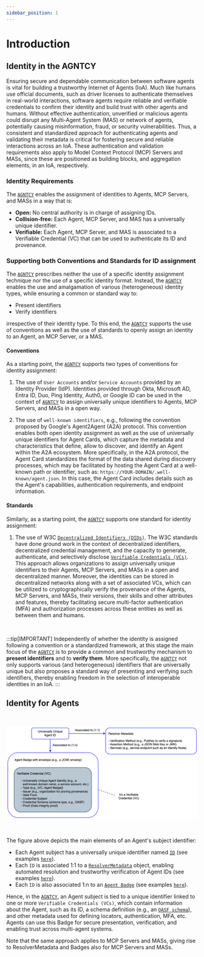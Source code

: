 ```yaml
---
sidebar_position: 1
---
```


# Introduction

## Identity in the AGNTCY

Ensuring secure and dependable communication between software agents is vital for building a trustworthy Internet of Agents (IoA). Much like humans use official documents, such as driver licenses to authenticate themselves in real-world interactions, software agents require reliable and verifiable credentials to confirm their identity and build trust with other agents and humans. Without effective authentication, unverified or malicious agents could disrupt any Multi-Agent System (MAS) or network of agents, potentially causing misinformation, fraud, or security vulnerabilities. Thus, a consistent and standardized approach for authenticating agents and validating their metadata is critical for fostering secure and reliable interactions across an IoA. These authentication and validation requirements also apply to Model Context Protocol (MCP) Servers and MASs, since these are positioned as building blocks, and aggregation elements, in an IoA, respectively.

### Identity Requirements

The [`AGNTCY`](https://agntcy.org/) enables the assignment of identities to Agents, MCP Servers, and MASs in a way that is:

- **Open:** No central authority is in charge of assigning IDs.
- **Collision-free:** Each Agent, MCP Server, and MAS has a universally unique identifier.
- **Verifiable:** Each Agent, MCP Server, and MAS is associated to a Verifiable Credential (VC) that can be used to authenticate its ID and provenance.

### Supporting both Conventions and Standards for ID assignment

The [`AGNTCY`](https://agntcy.org/) prescribes neither the use of a specific identity assignment technique nor the use of a specific identity format. Instead, the [`AGNTCY`](https://agntcy.org/) enables the use and amalgamation of various (heterogeneous) identity types, while ensuring a common or standard way to:

- Present identifiers
- Verify identifiers

irrespective of their identity type. To this end, the [`AGNTCY`](https://agntcy.org/) supports the use of conventions as well as the use of standards to openly assign an identity to an Agent, an MCP Server, or a MAS.

#### Conventions

As a starting point, the [`AGNTCY`](https://agntcy.org/) supports two types of conventions for identity assignment:

1. The use of `User Accounts` and/or `Service Accounts` provided by an Identity Provider (IdP). Identities provided through Okta, Microsoft AD, Entra ID, Duo, Ping Identity, Auth0, or Google ID can be used in the context of [`AGNTCY`](https://agntcy.org/) to assign universally unique identifiers to Agents, MCP Servers, and MASs in a open way.

2. The use of `well-known identifiers`, e.g., following the convention proposed by Google's Agent2Agent (A2A) protocol. This convention enables both open identity assignment as well as the use of universally unique identifiers for Agent Cards, which capture the metadata and characteristics that define, allow to discover, and identify an Agent within the A2A ecosystem. More specifically, in the A2A protocol, the Agent Card standardizes the format of the data shared during discovery processes, which may be facilitated by hosting the Agent Card at a well-known path or identifier, such as: `https://YOUR-DOMAIN/.well-known/agent.json`. In this case, the Agent Card includes details such as the Agent's capabilities, authentication requirements, and endpoint information.

#### Standards

Similarly, as a starting point, the [`AGNTCY`](https://agntcy.org/) supports one standard for identity assignment:

1. The use of W3C [`Decentralized Identifiers (DIDs)`](https://www.w3.org/TR/did-1.1/). The W3C standards have done ground work in the context of decentralized identifiers, decentralized credential management, and the capacity to generate, authenticate, and selectively disclose [`Verifiable Credentials (VCs)`](https://www.w3.org/TR/vc-data-model-2.0/). This approach allows organizations to assign universally unique identifiers to their Agents, MCP Servers, and MASs in a open and decentralized manner. Moreover, the identities can be stored in decentralized networks along with a set of associated VCs, which can be utilized to cryptographically verify the provenance of the Agents, MCP Servers, and MASs, their versions, their skills and other attributes and features, thereby facilitating secure multi-factor authentication (MFA) and authorization processes across these entities as well as between them and humans.

<br />

:::tip[IMPORTANT]
Independently of whether the identity is assigned following a convention or a standardized framework, at this stage the main focus of the [`AGNTCY`](https://agntcy.org/) is to provide a common and trustworthy mechanism to **present identifiers** and to **verify them**. More specifically, the [`AGNTCY`](https://agntcy.org/) not only supports various (and heterogeneous) identifiers that are universally unique but also proposes a standard way of presenting and verifying such identifiers, thereby enabling freedom in the selection of interoperable identities in an IoA.
:::

## Identity for Agents

<br />

![1](/img/agent-badge.png)

<br />

The figure above depicts the main elements of an Agent's subject identifier:

- Each Agent subject has a universally unique identifier named [`ID`](./id/definitions.md) (see examples [`here`](./id/examples.md)).
- Each `ID` is associated 1:1 to a [`ResolverMetadata`](./id/definitions.md) object, enabling automated resolution and trustworthy verification of Agent IDs (see examples [`here`](./id/examples.md)).
- Each `ID` is also associated 1:n to an [`Agent Badge`](./vc/intro.md) (see examples [`here`](./vc/agent-badge.md)).

Hence, in the [`AGNTCY`](https://agntcy.org/), an Agent subject is tied to a unique identifier linked to one or more `Verifiable Credentials (VCs)`, which contain information about the Agent, such as its ID, a schema definition (e.g., an [`OASF schema`](https://docs.agntcy.org/pages/oasf.html)), and other metadata used for defining locators, authentication, MFA, etc. Agents can use this Badge for secure presentation, verification, and enabling trust across multi-agent systems.

Note that the same approach applies to MCP Servers and MASs, giving rise to ResolverMetadata and Badges also for MCP Servers and MASs.

<!---
## About the AGNTCY

The [`AGNTCY`](https://agntcy.org/) offers an open source collective for inter-agent collaboration. More specifically, the [`AGNTCY`](https://agntcy.org/) is where we are building the Internet of Agents (IoA), in an effort to ensure open collaboration among agents in a way that is accessible to all. To this end, the [`AGNTCY`](https://agntcy.org/) provides a collaborative space to innovate, develop, and maintain software components and services for agentic workflows and multi-agent applications.

Among the various initiatives within the [`AGNTCY`](https://agntcy.org/) is the definition, maintenance, and trustworthy use of identities for agents. The open nature of the [`AGNTCY`](https://agntcy.org/) aims not only to ensure that different types of identities can coexist and be used but also that they can be either standardized or become de facto standards.

To this end, each Agent subject has a unique identifier, which needs to be included in an Agent Badge. Hence, in the [`AGNTCY`](https://agntcy.org/), an Agent is tied to a unique and persistent identifier linked to an Agent Passport. The Agent Passport is itself a `Verifiable Credential (VC)` that contains information about the Agent, such as its ID, a schema definition (e.g., an OASF schema), and other metadata used for defining locators, authentication, MFA, etc. Agents can use this Passport for secure presentation, verification, and enabling trusted communications across multi-agent systems.

Within the [`AGNTCY`](https://agntcy.org/), there is a distributed network of Identity Nodes that operate as trust anchors for presenting and verifying the identity of the Agents issued by any organization, and ensure secure and trustworthy interactions among Agents. The following figure summarizes the concept of the Agent Passport and its main elements. For a detailed example of an Agent Passport using DIDs, please refer to: [Agent Passport example](./vc/agent-passport.md)

-->
